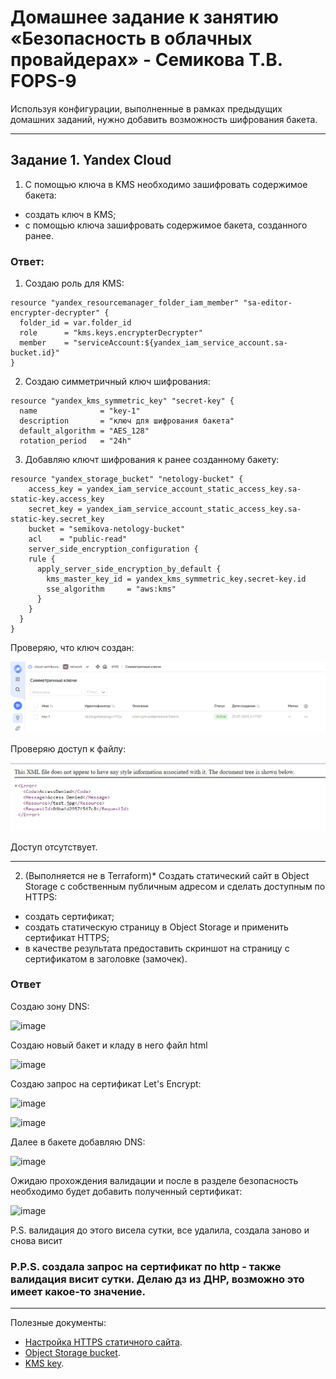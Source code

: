 # Домашнее задание к занятию «Безопасность в облачных провайдерах» - Семикова Т.В.  FOPS-9

Используя конфигурации, выполненные в рамках предыдущих домашних заданий, нужно добавить возможность шифрования бакета.

---
## Задание 1. Yandex Cloud   

1. С помощью ключа в KMS необходимо зашифровать содержимое бакета:

 - создать ключ в KMS;
 - с помощью ключа зашифровать содержимое бакета, созданного ранее.

### Ответ:
1. Создаю роль для KMS:
```hcl
resource "yandex_resourcemanager_folder_iam_member" "sa-editor-encrypter-decrypter" {
  folder_id = var.folder_id
  role      = "kms.keys.encrypterDecrypter"
  member    = "serviceAccount:${yandex_iam_service_account.sa-bucket.id}"
}
```
2. Создаю симметричный ключ шифрования:
```hcl
resource "yandex_kms_symmetric_key" "secret-key" {
  name              = "key-1"
  description       = "ключ для шифрования бакета"
  default_algorithm = "AES_128"
  rotation_period   = "24h"
```
3. Добавляю ключт шифрования к ранее созданному бакету:
```hcl
resource "yandex_storage_bucket" "netology-bucket" {
    access_key = yandex_iam_service_account_static_access_key.sa-static-key.access_key
    secret_key = yandex_iam_service_account_static_access_key.sa-static-key.secret_key
    bucket = "semikova-netology-bucket"
    acl    = "public-read"
    server_side_encryption_configuration {
    rule {
      apply_server_side_encryption_by_default {
        kms_master_key_id = yandex_kms_symmetric_key.secret-key.id
        sse_algorithm     = "aws:kms"
      }
    }
  }
}
```
Проверяю, что ключ создан:

![ad](https://github.com/SemikovaTV/hw_cloudpro/blob/main/2.jpg)

Проверяю доступ к файлу:

![ad](https://github.com/SemikovaTV/hw_cloudpro/blob/main/1.jpg)

Доступ отсутствует.

---

2. (Выполняется не в Terraform)* Создать статический сайт в Object Storage c собственным публичным адресом и сделать доступным по HTTPS:

 - создать сертификат;
 - создать статическую страницу в Object Storage и применить сертификат HTTPS;
 - в качестве результата предоставить скриншот на страницу с сертификатом в заголовке (замочек).

### Ответ

Создаю зону DNS:

![image](https://github.com/user-attachments/assets/58a79b3c-6af7-44a3-9e89-6a48daa60623)

Создаю новый бакет и кладу в него файл html

![image](https://github.com/user-attachments/assets/2d5562cb-d82e-4806-b8c8-1492dc098944)

Создаю запрос на сертификат Let's Encrypt:

![image](https://github.com/user-attachments/assets/79b222d4-1d1d-49aa-92ee-9eafc3cefc75)

![image](https://github.com/user-attachments/assets/a06707be-6d4b-4b79-9a8f-121405ab4972)

Далее в бакете добавляю DNS:

![image](https://github.com/user-attachments/assets/6aebab9b-d613-4286-bbac-fd1ae09a9f23)

Ожидаю прохождения валидации и после в разделе безопасность необходимо будет добавить полученный сертификат:

![image](https://github.com/user-attachments/assets/51004b65-2008-470d-842b-6cf739e1b52e)

P.S. валидация до этого висела сутки, все удалила, создала заново и снова висит

### P.P.S. создала запрос на сертификат по http - также валидация висит сутки. Делаю дз из ДНР, возможно это имеет какое-то значение.

---

Полезные документы:

- [Настройка HTTPS статичного сайта](https://cloud.yandex.ru/docs/storage/operations/hosting/certificate).
- [Object Storage bucket](https://registry.terraform.io/providers/yandex-cloud/yandex/latest/docs/resources/storage_bucket).
- [KMS key](https://registry.terraform.io/providers/yandex-cloud/yandex/latest/docs/resources/kms_symmetric_key).



